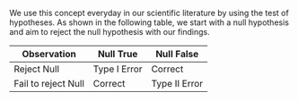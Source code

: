 We use this concept everyday in our scientific literature by using the test of hypotheses. As shown in the following table, we start with a null hypothesis and aim to reject the null hypothesis with our findings. 

| Observation         | Null True       |Null False|
|---------------------|-----------      |------------|
| Reject Null         | Type I Error    | Correct      |
| Fail to reject Null | Correct         | Type II Error|